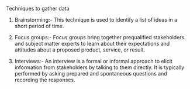 Techniques to gather data

1. Brainstorming:- This technique is used to identify a list of ideas in a short period of time. 
2. Focus groups:- Focus groups bring together prequalified stakeholders and subject matter experts to learn about 
their expectations and attitudes about a proposed product, service, or result.

3. Interviews:- An interview is a formal or informal approach to elicit information from stakeholders by talking 
to them directly. It is typically performed by asking prepared and spontaneous questions and recording the 
responses.
